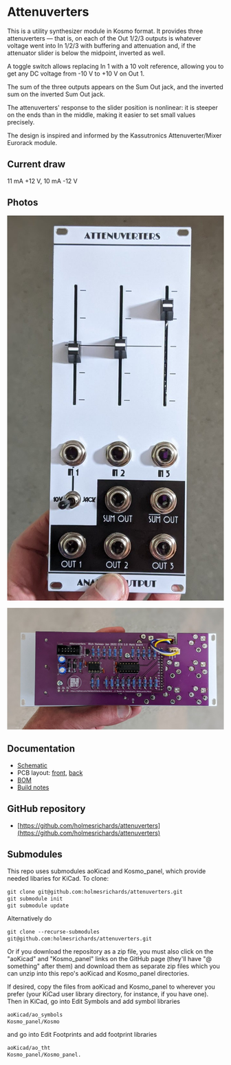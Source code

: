 # Attenuverters

This is a utility synthesizer module in Kosmo format. It provides three attenuverters — that is, on each of the Out 1/2/3 outputs is whatever voltage went into In 1/2/3 with buffering and attenuation and, if the attenuator slider is below the midpoint, inverted as well. 

A toggle switch allows replacing In 1 with a 10 volt reference, allowing you to get any DC voltage from -10 V to +10 V on Out 1.

The sum of the three outputs appears on the Sum Out jack, and the inverted sum on the inverted Sum Out jack.

The attenuverters' response to the slider position is nonlinear: it is steeper on the ends than in the middle, making it easier to set small values precisely.

The design is inspired and informed by the Kassutronics Attenuverter/Mixer Eurorack module.

## Current draw
11 mA +12 V, 10 mA -12 V


## Photos

![](Images/panel.jpg)

![](Images/board.jpg)

## Documentation

* [Schematic](Docs/attenuverters.pdf)
* PCB layout: [front](Docs/attenuverters_layout_front.pdf), [back](Docs/attenuverters_layout_back.pdf)
* [BOM](Docs/attenuverters_bom.md)
* [Build notes](Docs/attenuverters_build.md)

## GitHub repository

* [https://github.com/holmesrichards/attenuverters](https://github.com/holmesrichards/attenuverters)

## Submodules

This repo uses submodules aoKicad and Kosmo_panel, which provide needed libaries for KiCad. To clone:

```
git clone git@github.com:holmesrichards/attenuverters.git
git submodule init
git submodule update
```


Alternatively do

```
git clone --recurse-submodules git@github.com:holmesrichards/attenuverters.git
```

Or if you download the repository as a zip file, you must also click on the "aoKicad" and "Kosmo\_panel" links on the GitHub page (they'll have "@ something" after them) and download them as separate zip files which you can unzip into this repo's aoKicad and Kosmo\_panel directories.

If desired, copy the files from aoKicad and Kosmo\_panel to wherever you prefer (your KiCad user library directory, for instance, if you have one). Then in KiCad, go into Edit Symbols and add symbol libraries 

```
aoKicad/ao_symbols
Kosmo_panel/Kosmo
```
and go into Edit Footprints and add footprint libraries 
```
aoKicad/ao_tht
Kosmo_panel/Kosmo_panel.
```
